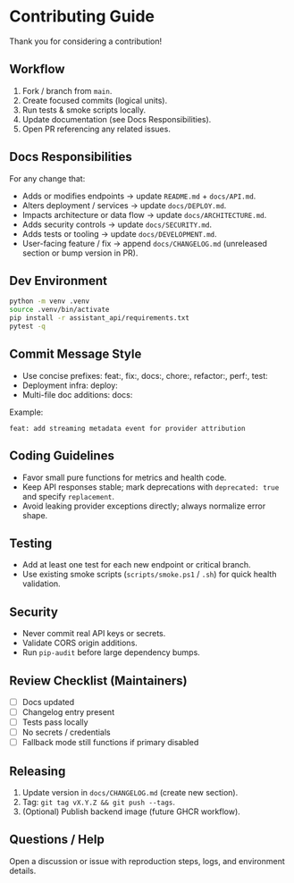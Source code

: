 # Contributing Guide

Thank you for considering a contribution!

## Workflow
1. Fork / branch from `main`.
2. Create focused commits (logical units).
3. Run tests & smoke scripts locally.
4. Update documentation (see Docs Responsibilities).
5. Open PR referencing any related issues.

## Docs Responsibilities
For any change that:
- Adds or modifies endpoints → update `README.md` + `docs/API.md`.
- Alters deployment / services → update `docs/DEPLOY.md`.
- Impacts architecture or data flow → update `docs/ARCHITECTURE.md`.
- Adds security controls → update `docs/SECURITY.md`.
- Adds tests or tooling → update `docs/DEVELOPMENT.md`.
- User-facing feature / fix → append `docs/CHANGELOG.md` (unreleased section or bump version in PR).

## Dev Environment
```bash
python -m venv .venv
source .venv/bin/activate
pip install -r assistant_api/requirements.txt
pytest -q
```

## Commit Message Style
- Use concise prefixes: feat:, fix:, docs:, chore:, refactor:, perf:, test:
- Deployment infra: deploy:
- Multi-file doc additions: docs:

Example:
```
feat: add streaming metadata event for provider attribution
```

## Coding Guidelines
- Favor small pure functions for metrics and health code.
- Keep API responses stable; mark deprecations with `deprecated: true` and specify `replacement`.
- Avoid leaking provider exceptions directly; always normalize error shape.

## Testing
- Add at least one test for each new endpoint or critical branch.
- Use existing smoke scripts (`scripts/smoke.ps1` / `.sh`) for quick health validation.

## Security
- Never commit real API keys or secrets.
- Validate CORS origin additions.
- Run `pip-audit` before large dependency bumps.

## Review Checklist (Maintainers)
- [ ] Docs updated
- [ ] Changelog entry present
- [ ] Tests pass locally
- [ ] No secrets / credentials
- [ ] Fallback mode still functions if primary disabled

## Releasing
1. Update version in `docs/CHANGELOG.md` (create new section).
2. Tag: `git tag vX.Y.Z && git push --tags`.
3. (Optional) Publish backend image (future GHCR workflow).

## Questions / Help
Open a discussion or issue with reproduction steps, logs, and environment details.
